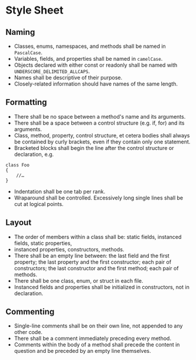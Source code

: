 # Style Sheet

## Naming

* Classes, enums, namespaces, and methods shall be named in `PascalCase`.
* Variables, fields, and properties shall be named in `camelCase`.
* Objects declared with either const or readonly shall be named with `UNDERSCORE_DELIMITED_ALLCAPS`.
* Names shall be descriptive of their purpose.
* Closely-related information should have names of the same length.

## Formatting

* There shall be no space between a method's name and its arguments.
* There shall be a space between a control structure (e.g. if, for) and its arguments.
* Class, method, property, control structure, et cetera bodies shall always be contained by curly brackets, even if they contain only one statement.
* Bracketed blocks shall begin the line after the control structure or declaration, e.g.
```
class Foo
{
	//…
}
```
* Indentation shall be one tab per rank.
* Wraparound shall be controlled. Excessively long single lines shall be cut at logical points.

## Layout

* The order of members within a class shall be: static fields, instanced fields, static properties,
 * instanced properties, constructors, methods.
* There shall be an empty line between: the last field and the first property; the last property and the first constructor; each pair of constructors; the last constructor and the first method; each pair of methods.
* There shall be one class, enum, or struct in each file.
* Instanced fields and properties shall be initialized in constructors, not in declaration.

## Commenting

* Single-line comments shall be on their own line, not appended to any other code.
* There shall be a comment immediately preceding every method.
* Comments within the body of a method shall precede the content in question and be preceded by an empty line themselves.
